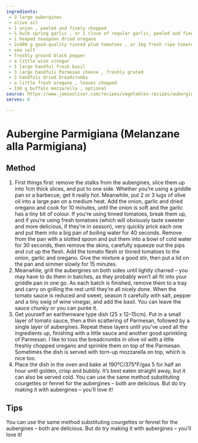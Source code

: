 ```yaml
---
ingredients:
 - 3 large aubergines
 - olive oil
 - 1 onion , peeled and finely chopped
 - ½ bulb spring garlic , or 1 clove of regular garlic, peeled and finely sliced
 - 1 heaped teaspoon dried oregano
 - 2x400 g good-quality tinned plum tomatoes , or 1kg fresh ripe tomatoes
 - sea salt
 - freshly ground black pepper
 - a little wine vinegar
 - 1 large handful fresh basil
 - 3 large handfuls Parmesan cheese , freshly grated
 - 2 handfuls dried breadcrumbs
 - a little fresh oregano , leaves chopped
 - 150 g buffalo mozzarella , optional
source: https://www.jamieoliver.com/recipes/vegetables-recipes/aubergine-parmigiana-melanzane-alla-parmigiana/
serves: 6

---
```


# Aubergine Parmigiana (Melanzane alla Parmigiana)

## Method

1. First things first: remove the stalks from the aubergines, slice them up into 1cm thick slices, and put to one side. Whether you’re using a griddle pan or a barbecue, get it really hot. Meanwhile, put 2 or 3 lugs of olive oil into a large pan on a medium heat. Add the onion, garlic and dried oregano and cook for 10 minutes, until the onion is soft and the garlic has a tiny bit of colour. If you’re using tinned tomatoes, break them up, and if you’re using fresh tomatoes (which will obviously taste sweeter and more delicious, if they’re in season), very quickly prick each one and put them into a big pan of boiling water for 40 seconds. Remove from the pan with a slotted spoon and put them into a bowl of cold water for 30 seconds, then remove the skins, carefully squeeze out the pips and cut up the flesh. Add the tomato flesh or tinned tomatoes to the onion, garlic and oregano. Give the mixture a good stir, then put a lid on the pan and simmer slowly for 15 minutes.
2. Meanwhile, grill the aubergines on both sides until lightly charred – you may have to do them in batches, as they probably won’t all fit into your griddle pan in one go. As each batch is finished, remove them to a tray and carry on grilling the rest until they’re all nicely done. When the tomato sauce is reduced and sweet, season it carefully with salt, pepper and a tiny swig of wine vinegar, and add the basil. You can leave the sauce chunky or you can purée it.
3. Get yourself an earthenware type dish (25 x 12–15cm). Put in a small layer of tomato sauce, then a thin scattering of Parmesan, followed by a single layer of aubergines. Repeat these layers until you’ve used all the ingredients up, finishing with a little sauce and another good sprinkling of Parmesan. I like to toss the breadcrumbs in olive oil with a little freshly chopped oregano and sprinkle them on top of the Parmesan. Sometimes the dish is served with torn-up mozzarella on top, which is nice too.
4.  Place the dish in the oven and bake at 190°C/375°F/gas 5 for half an hour until golden, crisp and bubbly. It’s best eaten straight away, but it can also be served cold. You can use the same method substituting courgettes or fennel for the aubergines – both are delicious. But do try making it with aubergines – you’ll love it!

## Tips

You can use the same method substituting courgettes or fennel for the aubergines – both are delicious. But do try making it with aubergines – you’ll love it!
